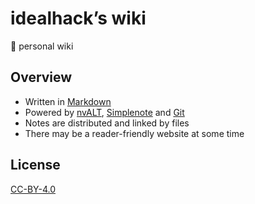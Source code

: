 # idealhack’s wiki

📓 personal wiki


## Overview

- Written in [Markdown](https://daringfireball.net/projects/markdown/)
- Powered by [nvALT](http://brettterpstra.com/projects/nvalt/), [Simplenote](https://simplenote.com/) and [Git](https://git-scm.com/)
- Notes are distributed and linked by files
- There may be a reader-friendly website at some time


## License

[CC-BY-4.0](https://creativecommons.org/licenses/by/4.0/)
